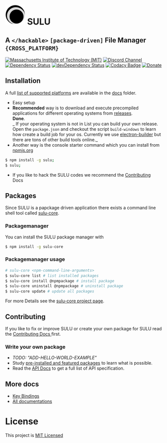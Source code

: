 # ![SULU](src/logo-sm.png) SULU

## A ```</hackable>``` ```[package-driven]``` File Manager ```{CROSS_PLATFORM}```

[![Massachusetts Institute of Technology (MIT)](https://s-a.github.io/license/img/mit.svg)](/LICENSE.md#mit)
[![Discord Channel](https://img.shields.io/badge/discord-testing@reactiflux-738bd7.svg?style=flat-square)](https://discord.gg/rX7hu3D)
[![Dependency Status](https://david-dm.org/sulu-one/sulu.svg)](https://david-dm.org/sulu-one/sulu)
[![devDependency Status](https://david-dm.org/sulu-one/sulu/dev-status.svg)](https://david-dm.org/sulu-one/sulu#info=devDependencies)
[![Codacy Badge](https://www.codacy.com/project/badge/e5ce84ae276649d5ab61f4f1b264e5e0)](https://www.codacy.com/app/stephanahlf/sulu)
[![Donate](http://s-a.github.io/donate/donate.svg)](http://s-a.github.io/donate/)

## Installation

A full [list of supported platforms](supported-platforms.md) are available in the [docs](/docs/) folder.

- Easy setup
 - **Recommended** way is to download and execute precompiled applications for different operating systems from [releases](https://github.com/sulu-one/sulu/releases).  
 **Done**.  
_
If your operating system is not in List you can build your own release. Open the ```package.json``` and checkout the script ```build-windows``` to learn how create a build job for your os. Currently we use [electron-builder](https://github.com/electron-userland/electron-builder) but there are tons of other build tools online._
- Another way is the console starter command which you can install from [npmjs.org](https://www.npmjs.com/package/sulu)
```bash
$ npm install -g sulu;
$ sulu;
```
- If you like to hack the SULU codes we recommend the  [Contributing](https://github.com/sulu-one/sulu/blob/master/CONTRIBUTING.md#contributing) Docs

## Packages

Since SULU is a papckage driven application there exists a command line shell tool called [sulu-core](https://github.com/sulu-one/sulu-core).
### Packagemanager

You can install the SULU package manager with

```bash
$ npm install -g sulu-core
```

### Packagemanager usage

```bash
# sulu-core <npm-command-line-arguments>
$ sulu-core list # list installed packages
$ sulu-core install @npmpackage # install package
$ sulu-core uninstall @npmpackage # uninstall package
$ sulu-core update # update all packages
```
For more Details see the [sulu-core project page](https://github.com/sulu-one/sulu-core).

## Contributing

If you like to fix or improve SULU or create your own package for SULU read the [Contributing Docs ](https://github.com/sulu-one/sulu/blob/master/CONTRIBUTING.md#contributing) first.

### Write your own package

- _TODO: "ADD-HELLO-WORLD-EXAMPLE"_
- Study [pre-installed and featured packages](docs/packages.md) to learn what is possible.
- Read the [API Docs](./docs/api.md) to get a full list of API specification.

## More docs
- [Key Bindings](/docs/key-bindings.md)
- [All documentations](/docs/)

# License
This project is [MIT Licensed](/LICENSE.md)
